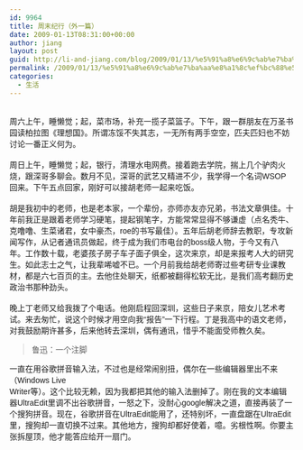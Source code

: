 ```yaml
---
id: 9964
title: 周末纪行（外一篇）
date: 2009-01-13T08:31:00+00:00
author: jiang
layout: post
guid: http://li-and-jiang.com/blog/2009/01/13/%e5%91%a8%e6%9c%ab%e7%ba%aa%e8%a1%8c%ef%bc%88%e5%a4%96%e4%b8%80%e7%af%87%ef%bc%89/
permalink: /2009/01/13/%e5%91%a8%e6%9c%ab%e7%ba%aa%e8%a1%8c%ef%bc%88%e5%a4%96%e4%b8%80%e7%af%87%ef%bc%89/
categories:
  - 生活
---
```

<div>
  <font face="Arial" size="2"></font> 
</div>

<div>
  <font face="Arial">周六上午，睡懒觉；起，菜市场，补充一揽子菜篮子。下午，跟一群朋友在万圣书园读柏拉图《理想国》。所谓冻馁不失其志，一无所有两手空空，匹夫匹妇也不妨讨论一番正义何为。</font>
</div>

<div>
   
</div>

<div>
  <font face="Arial">周日上午，睡懒觉；起，银行，清理水电网费。接着跑去学院，揣上几个驴肉火烧，跟深哥多聊会。数月不见，深哥的武艺又精进不少，我学得一个名词WSOP回来。下午五点回家，刚好可以接胡老师一起来吃饭。</font>
</div>

<div>
   
</div>

<div>
  <font face="Arial">胡是我初中的老师，也是老本家，一个辈份，亦师亦友亦兄弟，书法文章俱佳。十年前我正是跟着老师学习硬笔，提起钢笔字，方能常常显得不够谦虚（点名秃牛、克噜噜、生菜诸君，女中豪杰，roe的书写最佳）。五年后胡老师辞去教职，专攻新闻写作，从记者通讯员做起，终于成为我们市电台的boss级人物，于今又有八年。工作数十载，老婆孩子房子车子面子俱全，这次来京，却是来报考人大的研究生。如此志士之气，让我辈唏嘘不已。一个月前我给胡老师寄过些考研专业课教材，都是六七百页的主。去他住处聊天，纸都被翻得松软无比，是我们高考翻历史政治书那种劲头。</font>
</div>

<div>
   
</div>

<div>
  <font face="Arial">晚上丁老师又给我拨了个电话。他刚启程回深圳，这些日子来京，陪女儿艺术考试。来去匆忙，说这个时候才用空向我“报告”一下行程。丁是我高中的语文老师，对我鼓励期许甚多，后来他转去深圳，偶有通讯，惜乎不能面受师教久矣。</font>
</div>

<blockquote dir="ltr" style="margin-right:0px">
  <div>
    <font face="Arial">鲁迅：一个注脚</font>
  </div>
</blockquote>

<div>
  <font face="Arial">一直在用谷歌拼音输入法，不过也是经常闹别扭，偶尔在一些编辑器里出不来（Windows Live<br /> Writer等）。这个比较无赖，因为我都把其他的输入法删掉了。刚在我的文本编辑器UltraEdit里调不出谷歌拼音，一怒之下，没耐心google解决之道，直接再装了一个搜狗拼音。现在，谷歌拼音在UltraEdit能用了，还特别坏，一直盘踞在UltraEdit里，搜狗却一直切换不过来。其他地方，搜狗却都好使着，噫。劣根性啊。你要主张拆屋顶，他才能答应给开一扇门。</font>
</div>